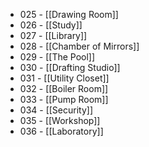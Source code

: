 - 025 - [[Drawing Room]]
- 026 - [[Study]]
- 027 - [[Library]]
- 028 - [[Chamber of Mirrors]]
- 029 - [[The Pool]]
- 030 - [[Drafting Studio]]
- 031 - [[Utility Closet]]
- 032 - [[Boiler Room]]
- 033 - [[Pump Room]]
- 034 - [[Security]]
- 035 - [[Workshop]]
- 036 - [[Laboratory]]